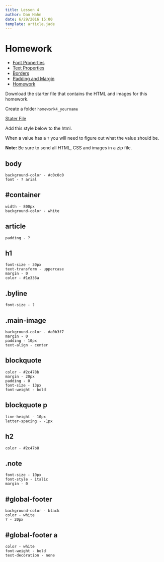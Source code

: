 ```yaml
---
title: Lesson 4
author: Dan Hahn
date: 6/29/2016 15:00
template: article.jade
---
```


# Homework

* [Font Properties]()
* [Text Properties](text.html)
* [Borders](borders.html)
* [Padding and Margin](padding-margin.html)
* [Homework](homework.html)


Download the starter file that contains the HTML and images for this homework.

Create a folder `homework4_yourname`

[Stater File](homework-week4.zip)

Add this style below to the html.

When a value has a `?` you will need to figure out what the value should be.

**Note:** Be sure to send all HTML, CSS and images in a zip file.

## body

	background-color - #c0c0c0
	font - ? arial
	

## \#container

	width - 800px
	background-color - white
	

## article

	padding - ?


## h1

	font-size - 30px
	text-transform - uppercase
	margin - 0
	color - #1e336a


## .byline

	font-size - ?


## .main-image

	background-color - #a0b3f7
	margin - 0
	padding - 10px
	text-align - center


## blockquote

	color - #2c478b
	margin - 20px
	padding - 0
	font-size - 13px
	font-weight - bold


## blockquote p

	line-height - 10px
	letter-spacing - -1px


## h2

	color - #2c47b8


## .note

	font-size - 10px
	font-style - italic
	margin - 0

## \#global-footer

	background-color - black
	color - white
	? - 20px


## \#global-footer a
	color - white
	font-weight - bold
	text-decoration - none

<div class="homework-view" data-lesson="lesson4"></div>
	
